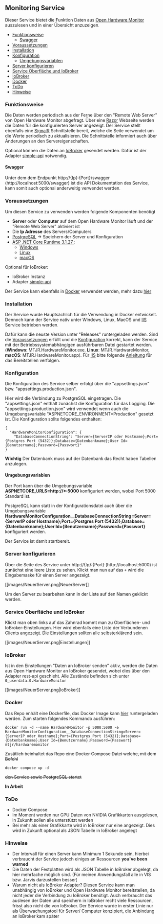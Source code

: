 ## Monitoring Service
Dieser Service bietet die Funktion Daten aus [Open Hardware Monitor](https://openhardwaremonitor.org/) auszulesen und in einer Übersicht anzuzeigen.

  * [Funktionsweise](#funktionsweise)
    + [Swagger](#swagger)
  * [Voraussetzungen](#voraussetzungen)
  * [Installation](#installation)
  * [Konfiguration](#konfiguration)
    + [Umgebungsvariablen](#umgebungsvariablen)
  * [Server konfigurieren](#server-konfigurieren)
  * [Service Oberfläche und IoBroker](#service-oberfl-che-und-iobroker)
  * [IoBroker](#iobroker)
  * [Docker](#docker)
  * [ToDo](#todo)
  * [Hinweise](#hinweise)

### Funktionsweise
Die Daten werden periodisch aus der Ferne über den "Remote Web Server" von Open Hardware Monitor abgefragt.
Über eine [Razor](https://docs.microsoft.com/de-de/aspnet/core/razor-pages/?view=aspnetcore-6.0&tabs=visual-studio) Webseite werden die Daten für die konfigurierten Server angezeigt.
Der Service stellt ebenfalls eine [SignalR](https://docs.microsoft.com/de-de/aspnet/signalr/overview/getting-started/introduction-to-signalr) Schnittstelle bereit, welche die Seite verwendet um die Werte periodisch zu aktualisieren.
Die Schnittstelle informiert auch über Änderungen an den Servereigenschaften.

Optional können die Daten an [IoBroker](https://www.iobroker.net/) gesendet werden. Dafür ist der Adapter [simple-api](https://github.com/ioBroker/ioBroker.rest-api/blob/master/README.md) notwendig.
 #### Swagger
 Unter dem dem Endpunkt http://{Ip}:{Port}/swagger (http://localhost:5000/swagger) ist die API Dokumentation des Service, kann somit auch optional anderweitig verwendet werden.
 
### Voraussetzungen
Um diesen Service zu verwenden werden folgende Komponenten benötigt

 -  **Server** oder **Computer** auf dem Open Hardware Monitor läuft und der "Remote Web Server" aktiviert ist
 - Die **Ip Adresse** des Servers/Computers
 - [PostgreSQL](https://www.postgresql.org/) -> Speichern der Server und Konfiguration
- [ASP .NET Core Runtime 3.1.27 ](https://dotnet.microsoft.com/en-us/download/dotnet/3.1):
	 - [Windows](https://dotnet.microsoft.com/en-us/download/dotnet/thank-you/runtime-aspnetcore-3.1.27-windows-x64-binaries)
	 - [Linux](https://docs.microsoft.com/de-de/dotnet/core/install/linux?WT.mc_id=dotnet-35129-website)
	 - [macOS](https://dotnet.microsoft.com/en-us/download/dotnet/thank-you/runtime-aspnetcore-3.1.27-macos-x64-binaries)
 
 Optional für IoBroker:
 
 - IoBroker Instanz
 - Adapter [simple-api](https://github.com/ioBroker/ioBroker.rest-api/blob/master/README.md)

Der Service kann ebenfalls in [Docker](https://www.docker.com/) verwendet werden, mehr dazu [hier](#docker)

### Installation
Der Service wurde Hauptsächlich für die Verwendung in Docker entwickelt. Dennoch kann der Service nativ unter Windows, Linux, MacOS und [IIS](https://www.iis.net/) Service betrieben werden.

Dafür kann die neuste Version unter "Releases" runtergeladen werden. Sind die [Voraussetzungen](#voraussetzungen) erfüllt und die [Konfiguration](#konfiguration) korrekt, kann der Service mit der Betriebssystemabhängigen ausführbaren Datei gestartet werden.
(**Windows**: MTJR.HardwareMonitor.exe, **Linux**: MTJR.HardwareMonitor, **macOS**: MTJR.HardwareMonitor.app).
Für [IIS](https://www.iis.net/) bitte folgende [Anleitung](https://jakeydocs.readthedocs.io/en/latest/publishing/iis.html) für das Bereitstellen verfolgen.

### Konfiguration
Die Konfiguration des Service selber erfolgt über die "appsettings.json" bzw. "appsettings.production.json".

Hier wird die Verbindung zu PostgreSQL eingetragen. Die "appsettings.json" enthält zunächst die Konfiguration für das Logging.
Die "appsettings.production.json" wird verwendet wenn auch die Umgebungsvariable
"ASPNETCORE_ENVIRONMENT=Production" gesetzt ist.
Die Konfiguration sollte folgendes enthalten:
```
{
  "HardwareMonitorConfiguration": {
    "DatabaseConnectionString": "Server={ServerIP oder Hostname};Port={Postgres Port (5432)};Database={Datenbankname};User Id={Benutzername};Password={Passwort}"
}
```
**Wichtig** Der Datenbank muss auf der Datenbank das Recht haben Tabellen anzulegen.

#### Umgebungsvariablen
Der Port kann über die Umgebungsvariable
**ASPNETCORE_URLS=http://*:5000**
konfiguriert werden, wobei Port 5000 Standard ist.

PostgreSQL kann statt in der Konfigurationsdatei auch über die Umgebungsvariable
**HardwareMonitorConfiguration__DatabaseConnectionString=Server={ServerIP oder Hostname};Port={Postgres Port (5432)};Database={Datenbankname};User Id={Benutzername};Password={Passwort}**
konfiguriert werden.

Der Service ist damit startbereit.

### Server konfigurieren
Über die Seite des Service unter http://{Ip}:{Port} (http://localhost:5000) ist zunächst eine leere Liste zu sehen. Klickt man nun auf das `+` wird die Eingabemaske für einen Server angezeigt.

[[images/NeuerServer.png|NeuerServer]]

Um den Server zu bearbeiten kann in der Liste auf den Namen geklickt werden.

### Service Oberfläche und IoBroker
Klickt man oben links auf das Zahnrad kommt man zu Oberflächen- und IoBroker-Einstellungen.
Hier wird ebenfalls eine Liste der Verbundenen Clients angezeigt.
Die Einstellungen sollten alle selbsterklärend sein.

[[images/NeuerServer.png|Einstellungen]]

### IoBroker
Ist in den Einstellungen "Daten an IoBroker senden" aktiv, werden die Daten aus Open Hardware Monitor an IoBroker gesendet, wobei dies über den Adapter rest-api geschieht.
Alle Zustände befinden sich unter `0_userdata.0.HardwareMonitor`

[[images/NeuerServer.png|IoBroker]]

### Docker
Das Repo enhält eine Dockerfile, das Docker Image kann [hier](https://hub.docker.com/r/mtjr/hardwaremonitor) runtergeladen werden.
Zum starten folgendes Kommando ausführen:
```
docker run -d --name HardwareMonitor -p 5000:5000 -e HardwareMonitorConfiguration__DatabaseConnectionString=Server={ServerIP oder Hostname};Port={Postgres Port (5432)};Database={Datenbankname};User Id={Benutzername};Password={Passwort} mtjr/hardwaremonitor
```
~~Zusätlich beinhaltet das Repo eine Docker Compose Datei welche, mit dem Befehl~~
```
docker compose up -d 
```
~~den Service sowie PostgreSQL startet~~

**In Arbeit**


### ToDo
- Docker Compose
- Im Moment werden nur GPU Daten von NVIDIA Grafikkarten ausgelesen, in Zukunft sollen alle unterstützt werden
- Bei mehr als einer Grafikkarte wird in IoBroker nur eine angezeigt. Dies wird in Zukunft optional als JSON Tabelle in IoBroker angelegt

### Hinweise
- Der Intervall für einen Server kann Minimum 1 Sekunde sein, hierbei verbraucht der Service jedoch einiges an Ressourcen **you've been warned**
- Die Daten der Festplatten wird als JSON Tabelle in IoBroker abgelegt, da hier mehrfache möglich sind. (Für meinen Anwendungsfall alle in VIS bzw. Jarvis darzustellen besser)
- Warum nicht als IoBroker Adapter? 
Diesen Service kann man unabhängig von IoBroker und Open Hardware Monitor bereitstellen, da nicht jeder die Verbindung zu IoBroker benötigt.
Auch verbraucht das auslesen der Daten und speichern in IoBroker recht viele Ressourcen, frisst also nicht die von IoBroker.
Der Service wurde in erster Linie nur als Überwachungstool für Server/ Computer konzipiert,
die Anbindung an IoBroker kam später